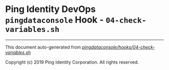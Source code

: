 
# Ping Identity DevOps `pingdataconsole` Hook - `04-check-variables.sh`

---
This document auto-generated from _[pingdataconsole/hooks/04-check-variables.sh](https://github.com/pingidentity/pingidentity-docker-builds/blob/master/pingdataconsole/hooks/04-check-variables.sh)_

Copyright (c)  2019 Ping Identity Corporation. All rights reserved.
